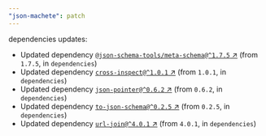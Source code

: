 ```yaml
---
"json-machete": patch
---
```

dependencies updates:
  - Updated dependency [`@json-schema-tools/meta-schema@^1.7.5` ↗︎](https://www.npmjs.com/package/@json-schema-tools/meta-schema/v/1.7.5) (from `1.7.5`, in `dependencies`)
  - Updated dependency [`cross-inspect@^1.0.1` ↗︎](https://www.npmjs.com/package/cross-inspect/v/1.0.1) (from `1.0.1`, in `dependencies`)
  - Updated dependency [`json-pointer@^0.6.2` ↗︎](https://www.npmjs.com/package/json-pointer/v/0.6.2) (from `0.6.2`, in `dependencies`)
  - Updated dependency [`to-json-schema@^0.2.5` ↗︎](https://www.npmjs.com/package/to-json-schema/v/0.2.5) (from `0.2.5`, in `dependencies`)
  - Updated dependency [`url-join@^4.0.1` ↗︎](https://www.npmjs.com/package/url-join/v/4.0.1) (from `4.0.1`, in `dependencies`)
